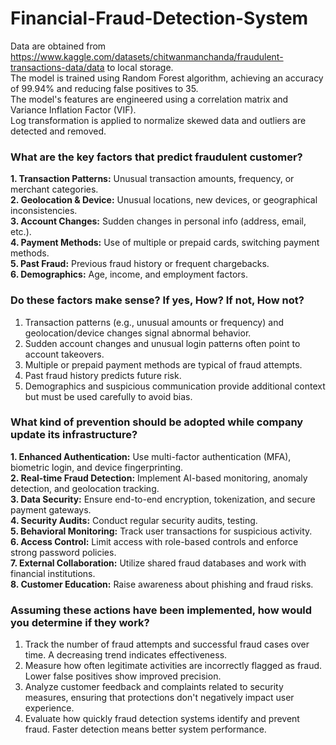 # Financial-Fraud-Detection-System <br/>

Data are obtained from https://www.kaggle.com/datasets/chitwanmanchanda/fraudulent-transactions-data/data to local storage.<br/>
The model is trained using Random Forest algorithm, achieving an accuracy of 99.94% and reducing false positives to 35.<br/>
The model's features are engineered using a correlation matrix and Variance Inflation Factor (VIF).<br/>
Log transformation is applied to normalize skewed data and outliers are detected and removed.<br/>



### What are the key factors that predict fraudulent customer?<br/>

**1. Transaction Patterns:** Unusual transaction amounts, frequency, or merchant categories.<br/>
**2. Geolocation & Device:** Unusual locations, new devices, or geographical inconsistencies.<br/>
**3. Account Changes:** Sudden changes in personal info (address, email, etc.).<br/>
**4. Payment Methods:** Use of multiple or prepaid cards, switching payment methods.<br/>
**5. Past Fraud:** Previous fraud history or frequent chargebacks.<br/>
**6. Demographics:** Age, income, and employment factors.<br/>



### Do these factors make sense? If yes, How? If not, How not? <br/>

1. Transaction patterns (e.g., unusual amounts or frequency) and geolocation/device changes signal abnormal behavior.<br/>
2. Sudden account changes and unusual login patterns often point to account takeovers.<br/>
3. Multiple or prepaid payment methods are typical of fraud attempts.<br/>
4. Past fraud history predicts future risk.<br/>
5. Demographics and suspicious communication provide additional context but must be used carefully to avoid bias.<br/>



### What kind of prevention should be adopted while company update its infrastructure? <br/>

**1. Enhanced Authentication:** Use multi-factor authentication (MFA), biometric login, and device fingerprinting.<br/>
**2. Real-time Fraud Detection:** Implement AI-based monitoring, anomaly detection, and geolocation tracking.<br/>
**3. Data Security:** Ensure end-to-end encryption, tokenization, and secure payment gateways.<br/>
**4. Security Audits:** Conduct regular security audits, testing.<br/>
**5. Behavioral Monitoring:** Track user transactions for suspicious activity.<br/>
**6. Access Control:** Limit access with role-based controls and enforce strong password policies.<br/>
**7. External Collaboration:** Utilize shared fraud databases and work with financial institutions.<br/>
**8. Customer Education:** Raise awareness about phishing and fraud risks.<br/>




### Assuming these actions have been implemented, how would you determine if they work?<br/>

1. Track the number of fraud attempts and successful fraud cases over time. A decreasing trend indicates effectiveness.<br/>
2. Measure how often legitimate activities are incorrectly flagged as fraud. Lower false positives show improved precision.<br/>
3. Analyze customer feedback and complaints related to security measures, ensuring that protections don't negatively impact user experience.<br/>
4. Evaluate how quickly fraud detection systems identify and prevent fraud. Faster detection means better system performance.<br/>
